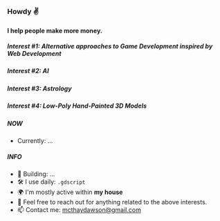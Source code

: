 ### Howdy ✌️

#### I help people make more money.

##### Interest #1: Alternative approaches to Game Development inspired by Web Development
##### Interest #2: AI
##### Interest #3: Astrology
##### Interest #4: Low-Poly Hand-Painted 3D Models


##### NOW

- Currently: ...

##### INFO

- 🏢 Building: ...
- 🛠 I use daily: `.gdscript`
- 🌍 I'm mostly active within **my house**
- 💬 Feel free to reach out for anything related to the above interests. 
- 📫 Contact me: mcthaydawson@gmail.com
